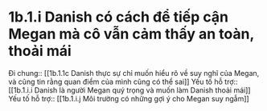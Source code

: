 # 1b.1.i Danish có cách để tiếp cận Megan mà cô vẫn cảm thấy an toàn, thoải mái
Đi chung:: [[1b.1.1c Danish thực sự chỉ muốn hiểu rõ về suy nghĩ của Megan, và cũng tin rằng quan điểm của mình cũng có thể sai]]
Yếu tố hỗ trợ:: [[1b.1.i.i Danish là người Megan quý trọng và muốn làm Danish thoải mái]]
Yếu tố hỗ trợ:: [[1b.1.i.j Môi trường có những gợi ý cho Megan suy ngẫm]]